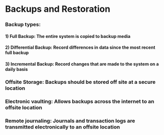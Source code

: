 # Backups and Restoration

### Backup types:

#### 1) Full Backup: The entire system is copied to backup media

#### 2) Differential Backup: Record differences in data since the most recent full backup

#### 3) Incremental Backup: Record changes that are made to the system on a daily basis

### Offsite Storage: Backups should be stored off site at a secure location

### Electronic vaulting: Allows backups across the internet to an offsite location

### Remote journaling: Journals and transaction logs are transmitted electronically to an offsite location
